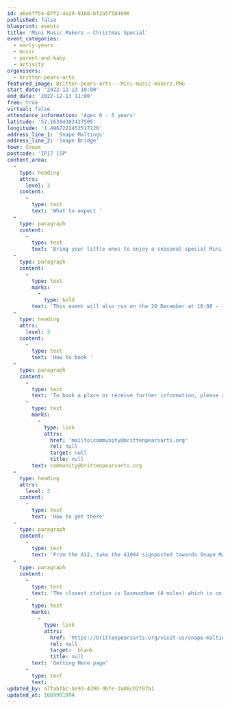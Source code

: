 ```yaml
---
id: a6e6ff54-87f2-4e29-8160-bf2a5f584096
published: false
blueprint: events
title: 'Mini Music Makers – Christmas Special'
event_categories:
  - early-years
  - music
  - parent-and-baby
  - activity
organisers:
  - britten-pears-arts
featured_image: Britten-pears-arts---Mini-music-makers.PNG
start_date: '2022-12-13 10:00'
end_date: '2022-12-13 11:00'
free: true
virtual: false
attendance_information: 'Ages 0 - 5 years'
latitude: '52.16394382427505'
longitude: '1.4967222452517226'
address_line_1: 'Snape Maltings'
address_line_2: 'Snape Bridge'
town: Snape
postcode: 'IP17 1SP'
content_area:
  -
    type: heading
    attrs:
      level: 3
    content:
      -
        type: text
        text: 'What to expect '
  -
    type: paragraph
    content:
      -
        type: text
        text: 'Bring your little ones to enjoy a seasonal special Mini Music Makers! Wrap up warm to sing festive songs around the Christmas tree in our Courtyard. This free event is suitable for 0-5 year olds and their carers. '
  -
    type: paragraph
    content:
      -
        type: text
        marks:
          -
            type: bold
        text: 'This event will also run on the 20 December at 10:00 - 11:00'
  -
    type: heading
    attrs:
      level: 3
    content:
      -
        type: text
        text: 'How to book '
  -
    type: paragraph
    content:
      -
        type: text
        text: 'To book a place or receive further information, please contact '
      -
        type: text
        marks:
          -
            type: link
            attrs:
              href: 'mailto:community@brittenpearsarts.org'
              rel: null
              target: null
              title: null
        text: community@brittenpearsarts.org
  -
    type: heading
    attrs:
      level: 3
    content:
      -
        type: text
        text: 'How to get there'
  -
    type: paragraph
    content:
      -
        type: text
        text: 'From the A12, take the A1094 signposted towards Snape Maltings. Turn right at Snape Church onto the B1069, then continue through the village of Snape before turning left into Snape Maltings (postcode IP17 1SP). There is lots of free parking available on site and four electric charging points.'
  -
    type: paragraph
    content:
      -
        type: text
        text: 'The closest station is Saxmundham (4 miles) which is on the East Suffolk Ipswich - Lowestoft train line. For more information visit the Britten Pears Arts '
      -
        type: text
        marks:
          -
            type: link
            attrs:
              href: 'https://brittenpearsarts.org/visit-us/snape-maltings/getting-here'
              rel: null
              target: _blank
              title: null
        text: 'Getting Here page'
      -
        type: text
        text: .
updated_by: a7fabfbc-be93-4390-9bfe-3a08c02f87a1
updated_at: 1669981994
---
```

